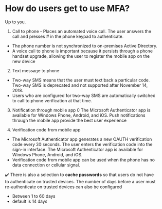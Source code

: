 # How do users get to use MFA?
Up to you. 

1. Call to phone - Places an automated voice call. The user answers the call and presses # in the phone keypad to authenticate. 
  - The phone number is not synchronized to on-premises Active Directory. 
  - A voice call to phone is important because it persists through a phone handset upgrade, allowing the user to register the mobile app on the new device

2. Text message to phone 
  - Two-way SMS means that the user must text back a particular code. Two-way SMS is deprecated and not supported after November 14, 2018. 
  - Users who are configured for two-way SMS are automatically switched to call to phone verification at that time.

3. Notification through mobile app
0 The Microsoft Authenticator app is available for Windows Phone, Android, and iOS. Push notifications through the mobile app provide the best user experience

4. Verification code from mobile app
- The Microsoft Authenticator app generates a new OAUTH verification code every 30 seconds. The user enters the verification code into the sign-in interface. The Microsoft Authenticator app is available for Windows Phone, Android, and iOS. 
- Verification code from mobile app can be used when the phone has no data connection or cellular signal.

✔️ There is also a selection to **cache passwords** so that users do not have to authenticate on trusted devices. The number of days before a user must re-authenticate on trusted devices can also be configured 
- Between 1 to 60 days
- default is 14 days
